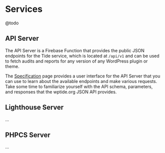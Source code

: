# Services

@todo

## API Server

The API Server is a Firebase Function that provides the public JSON endpoints for the Tide service, which is located at `/api/v1` and can be used to fetch audits and reports for any version of any WordPress plugin or theme.

The [Specification](../specification/README.md) page provides a user interface for the API Server that you can use to learn about the available endpoints and make various requests. Take some time to familiarize yourself with the API schema, parameters, and responses that the wptide.org JSON API provides.

## Lighthouse Server

...

## PHPCS Server

...
